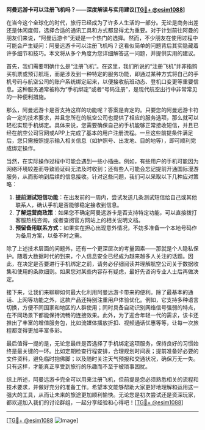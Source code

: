 **阿曼远游卡可以注册飞机吗？——深度解读与实用建议[[TG💪+ @esim1088](https://t.me/s/esim1088)]**

在当今这个全球化的时代，旅行已经成为了许多人生活的一部分。无论是商务出差还是休闲度假，选择合适的通讯工具和方式都显得尤为重要。对于计划前往阿曼的朋友们来说，“阿曼远游卡”无疑是一个热门的选择。然而，不少朋友在使用过程中可能会产生疑问：阿曼远游卡可以注册飞机吗？这看似简单的问题背后其实隐藏着许多细节和技巧。本文将从多个角度为您详细解答这一问题，并提供实用的建议。

首先，我们需要明确什么是“注册飞机”。在这里，我们所说的“注册飞机”并非指购买机票或预订航班，而是涉及到一种特定的服务功能，即通过某种方式将自己的手机号码与航空公司的账户系统绑定起来，以便接收航班动态、登机口变更等重要信息。这种服务通常被称为“手机绑定”或者“号码注册”，是现代航空出行中非常常见的一种便利措施。

那么，阿曼远游卡是否支持这样的功能呢？答案是肯定的。只要您的阿曼远游卡符合一定的技术要求，并且您所在的航空公司也提供了相应的服务选项，那么就可以轻松实现手机绑定。具体来说，您需要确保自己的手机能够正常接收短信，并且已经在航空公司官网或APP上完成了基本的用户注册流程。一旦这些前提条件满足后，您只需按照提示输入相关信息（如护照号、出发地、目的地等），即可顺利完成绑定操作。

当然，在实际操作过程中可能会遇到一些小插曲。例如，有些用户的手机可能因为网络环境较差而导致验证码无法及时收到；还有些人可能会忘记提前开通国际漫游服务，从而影响到后续的信息接收。针对这些问题，我们可以采取以下几种应对策略：

1. **提前测试短信功能**：在出发前的一周内，尝试发送几条测试短信给自己或其他联系人，确认手机是否能够稳定接收到信息。
2. **了解运营商政策**：如果您不确定阿曼远游卡是否支持特定功能，可以直接拨打客服热线咨询，或者查阅官方网站上的相关说明文档。
3. **预留备用联系方式**：如果实在担心出现意外情况，不妨多准备一个本地号码作为备用方案，以备不时之需。

除了上述技术层面的问题外，还有一个更深层次的考量因素——那就是个人隐私保护。随着大数据时代的到来，个人信息安全已经成为越来越多人关注的话题。因此，在决定是否要进行手机绑定之前，请务必仔细阅读并理解航空公司关于数据收集和使用的条款细则。如果您对某些内容存有疑虑，最好先咨询专业人士后再做决定。

接下来，让我们来聊聊如何最大化利用阿曼远游卡带来的便利。除了最基本的通话、上网等功能之外，这款产品还特别注重用户体验优化。例如，它支持多种语言切换，方便不同国家和地区的人群使用；同时具备自动识别网络信号强弱的特点，在不同场景下都能保持流畅的连接效果。此外，为了迎合年轻一代的需求，该卡还推出了丰富的增值服务包，比如流媒体播放折扣、视频通话优惠等等，让每一次旅程都变得更加丰富多彩。

最后值得一提的是，无论您最终是否选择了手机绑定这项服务，保持良好的习惯始终是最关键的一环。比如定期检查行程安排，合理规划时间表；提前准备好必要的文件资料，避免临时抱佛脚；以及随时关注天气预报和交通状况，确保万无一失。只有这样，才能真正享受到旅行的乐趣而不至于被琐事困扰。

综上所述，阿曼远游卡完全可以用来注册飞机，但前提是您必须熟悉相关的流程和技术要求，并做好充分的准备工作。希望本文能够帮助大家更好地理解和运用这一强大的工具，从而让未来的旅途更加顺利愉快。无论您是初次尝试还是资深玩家，都欢迎加入我们的讨论群组，一起分享经验和心得吧！[[TG💪+ @esim1088](https://t.me/s/esim1088)]

---

[[TG💪+ @esim1088](https://t.me/s/esim1088) ![Image](https://i.postimg.cc/4NQfJmqS/Snipaste-2025-05-13-00-14-12.png)]